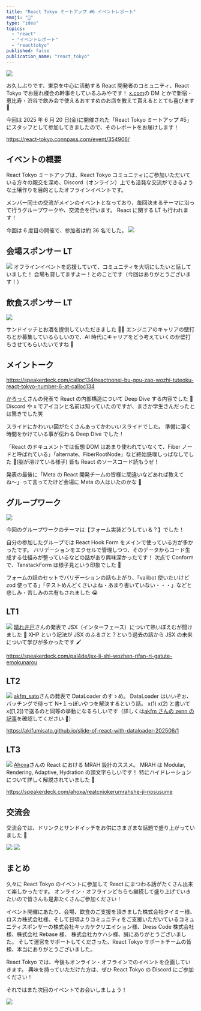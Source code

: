 ```yaml
---
title: "React Tokyo ミートアップ #6 イベントレポート"
emoji: "🔄"
type: "idea"
topics:
  - "react"
  - "イベントレポート"
  - "reacttokyo"
published: false
publication_name: "react_tokyo"
---
```


![](/images/20250623-react-tokyo-event-report/00.JPG)

お久しぶりです、東京を中心に活動する React 開発者のコミュニティ、React Tokyo でお疲れ様会の幹事をしているふみやです！
[x.com](https://x.com/fumiyaki_)の DM とかで新宿・恵比寿・渋谷で飲み会で使えるおすすめのお店を教えて貰えるととても喜びます 🤩

今回は 2025 年 6 月 20 日(金)に開催された「React Tokyo ミートアップ #5」にスタッフとして参加してきましたので、そのレポートをお届けします！

https://react-tokyo.connpass.com/event/354906/

## イベントの概要

React Tokyo ミートアップは、React Tokyo コミュニティにご参加いただいている方々の親交を深め、Discord（オンライン）上でも活発な交流ができるような土壌作りを目的としたオフラインイベントです。

メンバー同士の交流がメインのイベントとなっており、毎回決まるテーマに沿って行うグループワークや、交流会を行います。
React に関する LT も行われます！

今回は 6 度目の開催で、参加者は約 36 名でした。
![](/images/20250623-react-tokyo-event-report/01.JPG)

## 会場スポンサー LT

![](/images/20250623-react-tokyo-event-report/02.JPG)
オフラインイベントを応援していて、コミュニティを大切にしたいと話していました！
会場も貸してますよー！とのことです（今回はありがとうございます！）

## 飲食スポンサー LT

![](/images/20250623-react-tokyo-event-report/03.JPG)

サンドイッチとお酒を提供していただきました 🥪🍻
エンジニアのキャリアの壁打ちとか募集しているらしいので、AI 時代にキャリアをどう考えていくのか壁打ちさせてもらいたいですね 🙌

## メイントーク

https://speakerdeck.com/calloc134/reactnonei-bu-gou-zao-wozhi-tuteoku-react-tokyo-number-6-at-calloc134

[かろっく](https://x.com/calloc134)さんの発表で React の内部構造について Deep Dive する内容でした 🤿
Discord や x でアイコンと名前は知っていたのですが、まさか学生さんだったとは驚きでした笑

スライドにかわいい図がたくさんあってかわいいスライドでした。
準備に凄く時間をかけている事が伝わる Deep Dive でした！

「React のドキュメントでは仮想 DOM はあまり使われていなくて、Fiber ノードと呼ばれている」「alternate、FiberRootNode」など終始感嘆しっぱなしでした 🫠(脳が溶けている様子)
皆も React のソースコード読もうぜ！

発表の最後に「Meta の React 開発チームの皆様に間違いなどあれば教えてね〜」って言ってたけど会場に Meta の人はいたのかな 🤔

## グループワーク

![](/images/20250623-react-tokyo-event-report/04.JPG)

今回のグループワークのテーマは【フォーム実装どうしている？】でした！

自分の参加したグループでは React Hook Form をメインで使っている方が多かったです。
バリデーションをエクセルで管理しつつ、そのデータからコード生成する仕組みが整っているなどの話があり興味深かったです！
次点で Conform で、TanstackForm は様子見という印象でした 👀

フォームの話のセットでバリデーションの話も上がり、「valibot 使いたいけど zod 使ってる」「テストめんどくさいよね・あまり書いていない・・・」などと悲しみ・苦しみの共有もされました 😭

## LT1

![](/images/20250623-react-tokyo-event-report/05LT1.JPG)
[晴れ井戸](https://x.com/pal4de)さんの発表で JSX（インターフェース）について熱いぽえむが聞けました 🙌
XHP という記法が JSX のふるさと？という過去の話から JSX の未来について学びが多かったです 🖌️

https://speakerdeck.com/pal4de/jsx-li-shi-wozhen-rifan-ri-gatute-emokunarou

## LT2

![](/images/20250623-react-tokyo-event-report/06LT2.JPG)
[akfm_sato](https://x.com/akfm_sato)さんの発表で DataLoader のすゝめ。
DataLoader はいいぞぉ、バッチングで待って N+１っぽいやつを解決するという話。
x(1)
x(2)
と書いて x([1,2])で送るのと同等の挙動になるらしいです（詳しくは[akfm さんの zenn の記事](https://zenn.dev/akfm/articles/desing-of-data-fetching)を確認してください 🙏）

https://akifumisato.github.io/slide-of-react-with-dataloader-202506/1

## LT3

![](/images/20250623-react-tokyo-event-report/07LT3.JPG)
[Ahoxa](https://x.com/4h0xa)さんの React における MRAH 設計のススメ。
MRAH は Modular, Rendering, Adaptive, Hydration の頭文字らしいです！
特にハイドレーションについて詳しく解説されていました 🚿

https://speakerdeck.com/ahoxa/reatcniokerumrahshe-ji-nosusume

## 交流会

交流会では、ドリンクとサンドイッチをお供にさまざまな話題で盛り上がっていました 🌼

![](/images/20250623-react-tokyo-event-report/08.JPG)
![](/images/20250623-react-tokyo-event-report/09.JPG)

## まとめ

久々に React Tokyo のイベントに参加して React にまつわる話がたくさん出来て楽しかったです。
オンライン・オフラインどちらも継続して盛り上げていきたいので皆さんも是非たくさんご参加ください！

イベント開催にあたり、会場、飲食のご支援を頂きました株式会社タイミー様、ロスカ株式会社様、そして日頃よりコミュニティをご支援いただいているコミュニティスポンサーの株式会社キッカケクリエイション様、Dress Code 株式会社様、株式会社 Rebase 様、 株式会社カケハシ様、誠にありがとうございました。
そして運営をサポートしてくださった、React Tokyo サポートチームの皆様、本当にありがとうございました。

React Tokyo では、今後もオンライン・オフラインでのイベントを企画していきます。
興味を持っていただけた方は、ぜひ React Tokyo の Discord にご参加ください！

それではまた次回のイベントでお会いしましょう！

![](/images/20250623-react-tokyo-event-report/10.JPG)
